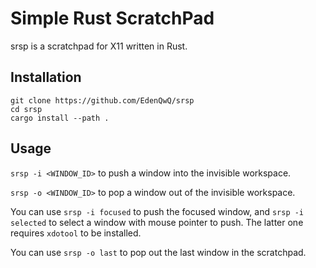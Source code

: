 # Simple Rust ScratchPad

srsp is a scratchpad for X11 written in Rust.

## Installation

``````
git clone https://github.com/EdenQwQ/srsp
cd srsp
cargo install --path .
``````

## Usage

`srsp -i <WINDOW_ID>` to push a window into the invisible workspace.

`srsp -o <WINDOW_ID>` to pop a window out of the invisible workspace.

You can use `srsp -i focused` to push the focused window, and `srsp -i selected` to select a window with mouse pointer to push. The latter one requires `xdotool` to be installed.

You can use `srsp -o last` to pop out the last window in the scratchpad.

